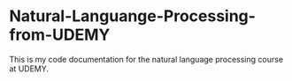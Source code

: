 # Natural-Languange-Processing-from-UDEMY

This is my code documentation for the natural language processing course at UDEMY.
